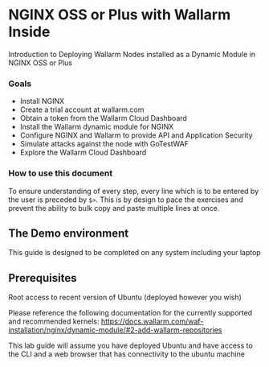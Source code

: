 # NGINX OSS or Plus with Wallarm Inside
Introduction to Deploying Wallarm Nodes installed as a Dynamic Module in NGINX OSS or Plus

### Goals
* Install NGINX
* Create a trial account at wallarm.com
* Obtain a token from the Wallarm Cloud Dashboard
* Install the Wallarm dynamic module for NGINX
* Configure NGINX and Wallarm to provide API and Application Security
* Simulate attacks against the node with GoTestWAF
* Explore the Wallarm Cloud Dashboard

### How to use this document

To ensure understanding of every step, every line which is to be entered by the
user is preceded by `$>`. This is by design to pace the exercises and prevent
the ability to bulk copy and paste multiple lines at once.

## The Demo environment

This guide is designed to be completed on any system including your laptop

## Prerequisites

Root access to recent version of Ubuntu (deployed however you wish)

Please reference the following documentation for the currently supported and recommended kernels:
https://docs.wallarm.com/waf-installation/nginx/dynamic-module/#2-add-wallarm-repositories

This lab guide will assume you have deployed Ubuntu and have access to the CLI and a web browser that has connectivity to the ubuntu machine
